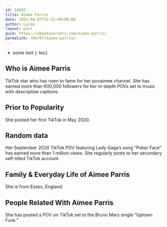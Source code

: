 ```yaml
---
id: 14693
title: Aimee Parris
date: 2021-04-07T15:15:40+00:00
author: Laima
layout: post
guid: https://ukdataservers.com/aimee-parris/
permalink: /04/07/aimee-parris/
---
```


* some text
{: toc}


## Who is Aimee Parris
                  
                  
                  
TikTok star who has risen to fame for her povaimee channel. She has earned more than 600,000 followers for her in-depth POVs set to music with descriptive captions.
                  
              
            
              
            
                
                
                
## Prior to Popularity
                  
                  
                  
She posted her first TikTok in May 2020.
                  
              
            
              
            
                
                
                
## Random data
                  
                  
                  
Her September 2020 TikTok POV featuring Lady Gaga&#8217;s song &#8220;Poker Face&#8221; has earned more than 1 million views. She regularly posts to her secondary self-titled TikTok account. 
                  
              
            
              
            
                
                
                
## Family & Everyday Life of Aimee Parris
                  
                  
                  
She is from Essex, England.
                  
              
            
              
            
                
                
                
## People Related With Aimee Parris
                  
                  
                  
She has posted a POV on TikTok set to the Bruno Mars single &#8220;Uptown Funk.&#8221;
                  
              
            
              
            
                
              
            
              
              
            
            
              
            
          
          
          